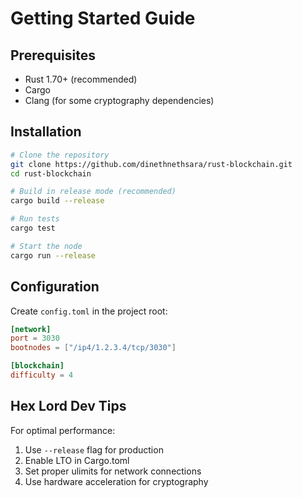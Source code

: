 # Getting Started Guide

## Prerequisites

- Rust 1.70+ (recommended)
- Cargo
- Clang (for some cryptography dependencies)

## Installation

```bash
# Clone the repository
git clone https://github.com/dinethnethsara/rust-blockchain.git
cd rust-blockchain

# Build in release mode (recommended)
cargo build --release

# Run tests
cargo test

# Start the node
cargo run --release
```

## Configuration

Create `config.toml` in the project root:

```toml
[network]
port = 3030
bootnodes = ["/ip4/1.2.3.4/tcp/3030"]

[blockchain]
difficulty = 4
```

## Hex Lord Dev Tips

For optimal performance:
1. Use `--release` flag for production
2. Enable LTO in Cargo.toml
3. Set proper ulimits for network connections
4. Use hardware acceleration for cryptography